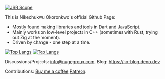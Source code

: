 [![JSR Scope](https://jsr.io/badges/@dyte)](https://jsr.io/@dyte)

This is Nikechukwu Okoronkwo's official Github Page:

- Mostly found making libraries and tools in Dart and JavaScript.
- Mainly works on low-level projects in C++ (sometimes with Rust, trying out Zig at the moment).
- Driven by change - one step at a time.

[![Top Langs](https://github-readme-stats.vercel.app/api/top-langs/?username=nikeokoronkwo&size_weight=0.5&count_weight=0.5&langs_count=5)](https://github.com/nikeokoronkwo#gh-light-mode-only)
[![Top Langs](https://github-readme-stats.vercel.app/api/top-langs/?username=nikeokoronkwo&size_weight=0.5&count_weight=0.5&langs_count=5&theme=dark)](https://github.com/nikeokoronkwo#gh-dark-mode-only)

Discussions/Projects: info@nugegroup.com.
Blog: https://no-blog.deno.dev

Contributions: [Buy me a coffee](https://www.buymeacoffee.com/nikeokoronkwo) [Patreon](https://patreon.com/nikechukwu?utm_medium=unknown&utm_source=join_link&utm_campaign=creatorshare_creator&utm_content=copyLink).

